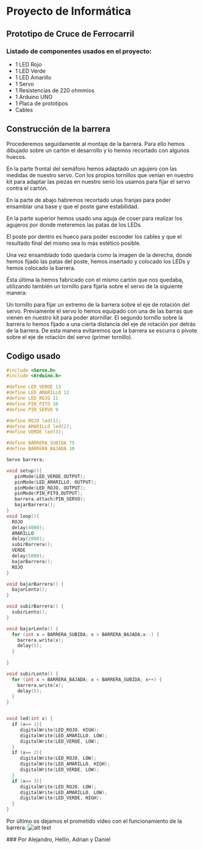 # Proyecto de Informática
## Prototipo de Cruce de Ferrocarril

### Listado de componentes usados en el proyecto:
- 1 LED Rojo
- 1 LED Verde
- 1 LED Amarillo
- 1 Servo
- 1 Resistencias de 220 ohmmios
- 1 Arduino UNO
- 1 Placa de prototipos
- Cables

## Construcción de la barrera
Procederemos seguidamente al montaje de la barrera. Para ello hemos dibujado sobre un cartón el desarrollo y lo hemos recortado con algunos huecos.


En la parte frontal del semáforo hemos adaptado un agujero con las medidas de nuestro servo. Con los propios tornillos que venían en nuestro kit para adaptar las piezas en nuestro serio los usamos para fijar el servo contra el cartón.

En la parte de abajo habremos recortado unas franjas para poder ensamblar una base y que el poste gane estabilidad.

En la parte superior hemos usado una aguja de coser para realizar los agujeros por donde meteremos las patas de los LEDs.

El poste por dentro es hueco para poder esconder los cables y que el resultado final del mismo sea lo más estético posible.


Una vez ensamblado todo quedaría como la imagen de la derecha, donde hemos fijado las patas del poste, hemos insertado y colocado los LEDs y hemos colocado la barrera.

Ésta última la hemos fabricado con el mismo cartón que nos quedaba, utilizando también un tornillo para fijarla sobre el servo de la siguiente manera:

Un tornillo para fijar un extremo de la barrera sobre el eje de rotación del servo. Previamente el servo lo hemos equipado con una de las barras que vienen en nuestro kit para poder atornillar. El segundo tornillo sobre la barrera lo hemos fijado a una cierta distancia del eje de rotación por detrás de la barrera. De esta manera evitaremos que la barrera se escurra o pivote sobre el eje de rotación del servo (primer tornillo).


## Codigo usado
```c
#include <Servo.h> 
#include <Arduino.h> 

#define LED_VERDE 13 
#define LED_AMARILLO 12
#define LED_ROJO 11
#define PIN_PITO 10
#define PIN_SERVO 9

#define ROJO led(1);
#define AMARILLO led(2);
#define VERDE led(3);

#define BARRERA_SUBIDA 75
#define BARRERA_BAJADA 10

Servo barrera; 

void setup(){
   pinMode(LED_VERDE,OUTPUT);
   pinMode(LED_AMARILLO, OUTPUT);
   pinMode(LED_ROJO, OUTPUT);
   pinMode(PIN_PITO,OUTPUT);
   barrera.attach(PIN_SERVO);
   bajarBarrera();
}
void loop(){
  ROJO
  delay(4000);
  AMARILLO
  delay(2000);
  subirBarrera();
  VERDE
  delay(5000);
  bajarBarrera();
  ROJO
}

void bajarBarrera() {
  bajarLento();
}

void subirBarrera() {
  subirLento();
}

void bajarLento() {
  for (int x = BARRERA_SUBIDA; x > BARRERA_BAJADA;x--) {
    barrera.write(x);
    delay(5);
  }
  
}

void subirLento() {
  for (int x = BARRERA_BAJADA; x < BARRERA_SUBIDA; x++) {
    barrera.write(x);
    delay(5);
  }
}


void led(int x) {
  if (x== 1){
     digitalWrite(LED_ROJO, HIGH);
     digitalWrite(LED_AMARILLO, LOW);
     digitalWrite(LED_VERDE, LOW);
  }
  if (x== 2){
     digitalWrite(LED_ROJO, LOW);
     digitalWrite(LED_AMARILLO, HIGH);
     digitalWrite(LED_VERDE, LOW);
  }
  if (x== 3){
     digitalWrite(LED_ROJO, LOW);
     digitalWrite(LED_AMARILLO, LOW);
     digitalWrite(LED_VERDE, HIGH);
  }
}

```
Por último os dejamos el prometido vídeo con el funcionamiento de la barrera:
![alt text](http://2.bp.blogspot.com/-guCqR4duKKw/UwCep_MX57I/AAAAAAAAAIc/DAgdaZCxtcs/s1600/DSC00238.JPG "Logo Title Text 1")


### Por Alejandro, Hellin, Adrian y Daniel
